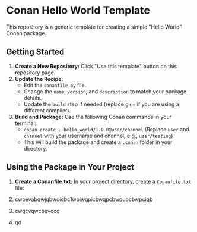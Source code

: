 
# Conan Hello World Template

This repository is a generic template for creating a simple "Hello World" Conan package.

## Getting Started

1. **Create a New Repository:**  Click "Use this template" button on this repository page. 
2. **Update the Recipe:**
   *  Edit the `conanfile.py` file.
   *  Change the `name`, `version`, and `description` to match your package details.
   *  Update the `build` step if needed (replace g++ if you are using a different compiler). 
3. **Build and Package:**  Use the following Conan commands in your terminal:
   *  `conan create . hello_world/1.0.0@user/channel`  (Replace `user` and `channel` with your username and channel, e.g., `user/testing`)
   *  This will build the package and create a `.conan` folder in your directory. 

## Using the Package in Your Project

1. **Create a Conanfile.txt:**  In your project directory, create a `Conanfile.txt` file:
2. cwbevabqwjqbwoiqbc1wpiwqpicbwqpcbwqupcbwpciqb

3. cwqcvqwcbqvccq

4. qd  
